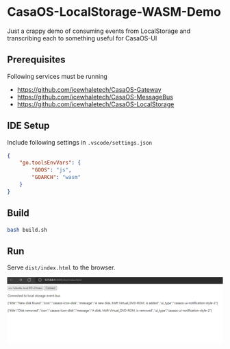 # CasaOS-LocalStorage-WASM-Demo

Just a crappy demo of consuming events from LocalStorage and transcribing each to something useful for CasaOS-UI

## Prerequisites

Following services must be running

- <https://github.com/icewhaletech/CasaOS-Gateway>
- <https://github.com/icewhaletech/CasaOS-MessageBus>
- <https://github.com/icewhaletech/CasaOS-LocalStorage>

## IDE Setup

Include following settings in `.vscode/settings.json`

```json
{
    "go.toolsEnvVars": {
        "GOOS": "js",
        "GOARCH": "wasm"
    }
}
```

## Build

```bash
bash build.sh
```

## Run

Serve `dist/index.html` to the browser.

![screenshot](screenshot.png)
